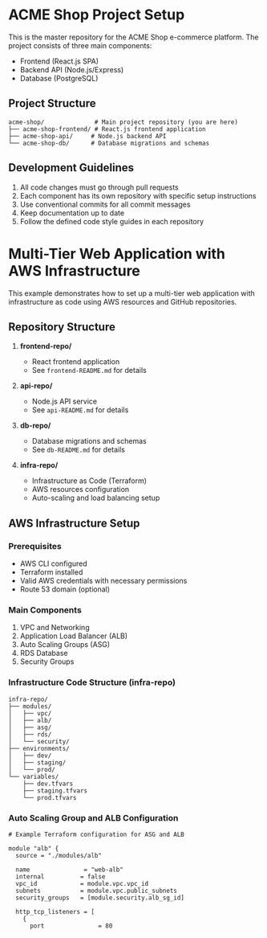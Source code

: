 # ACME Shop Project Setup

This is the master repository for the ACME Shop e-commerce platform. The project consists of three main components:
- Frontend (React.js SPA)
- Backend API (Node.js/Express)
- Database (PostgreSQL)

## Project Structure
```
acme-shop/              # Main project repository (you are here)
├── acme-shop-frontend/ # React.js frontend application
├── acme-shop-api/     # Node.js backend API
└── acme-shop-db/      # Database migrations and schemas
```

## Development Guidelines
1. All code changes must go through pull requests
2. Each component has its own repository with specific setup instructions
3. Use conventional commits for all commit messages
4. Keep documentation up to date
5. Follow the defined code style guides in each repository

# Multi-Tier Web Application with AWS Infrastructure

This example demonstrates how to set up a multi-tier web application with infrastructure as code using AWS resources and GitHub repositories.

## Repository Structure

1. **frontend-repo/**
   - React frontend application
   - See `frontend-README.md` for details

2. **api-repo/**
   - Node.js API service
   - See `api-README.md` for details

3. **db-repo/**
   - Database migrations and schemas
   - See `db-README.md` for details

4. **infra-repo/**
   - Infrastructure as Code (Terraform)
   - AWS resources configuration
   - Auto-scaling and load balancing setup

## AWS Infrastructure Setup

### Prerequisites
- AWS CLI configured
- Terraform installed
- Valid AWS credentials with necessary permissions
- Route 53 domain (optional)

### Main Components
1. VPC and Networking
2. Application Load Balancer (ALB)
3. Auto Scaling Groups (ASG)
4. RDS Database
5. Security Groups

### Infrastructure Code Structure (infra-repo)
```
infra-repo/
├── modules/
│   ├── vpc/
│   ├── alb/
│   ├── asg/
│   ├── rds/
│   └── security/
├── environments/
│   ├── dev/
│   ├── staging/
│   └── prod/
└── variables/
    ├── dev.tfvars
    ├── staging.tfvars
    └── prod.tfvars
```

### Auto Scaling Group and ALB Configuration

```hcl
# Example Terraform configuration for ASG and ALB

module "alb" {
  source = "./modules/alb"
  
  name               = "web-alb"
  internal          = false
  vpc_id            = module.vpc.vpc_id
  subnets           = module.vpc.public_subnets
  security_groups   = [module.security.alb_sg_id]
  
  http_tcp_listeners = [
    {
      port               = 80